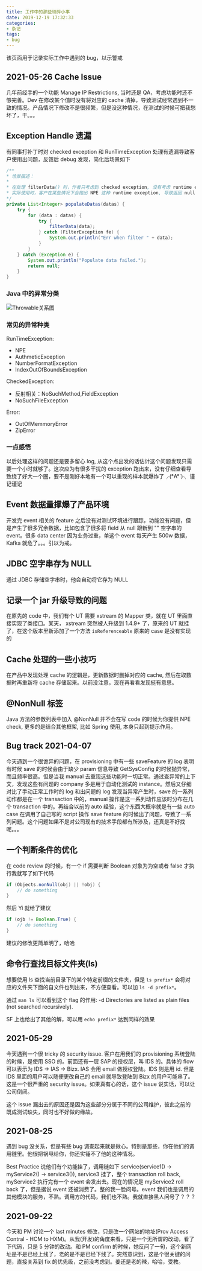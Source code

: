 ```yaml
---
title: 工作中的那些琐碎小事
date: 2019-12-19 17:32:33
categories:
- 杂记
tags:
- bug
---
```

该页面用于记录实际工作中遇到的 bug，以示警戒

## 2021-05-26 Cache Issue

几年前经手的一个功能 Manage IP Restrictions, 当时还是 QA，考虑功能时还不够完善。Dev 在修改某个值时没有将对应的 cache 清掉，导致测试经常遇到不一致的情况。产品情况下修改不是很频繁，但是没这种情况，在测试的时候可把我愁坏了，干。。。

## Exception Handle 遗漏

有同事打补丁时对 checked exception 和 RunTimeException 处理有遗漏导致客户使用出问题，反馈后 debug 发现，简化后场景如下

```java
/**
* 场景描述：
*
* 在处理 filterData() 时，作者只考虑到 checked exception, 没有考虑 runtime exception.
* 实际使用时，客户在某些情况下会抛出 NPE 这种 runtime exception, 导致返回 null, 显示出现错误
*/
private List<Integer> populateDatas(datas) {
    try {
        for (data : datas) {
            try {
                filterData(data);
            } catch (FilterException fe) {
                System.out.println("Err when filter " + data);
            }
        }
    } catch (Exception e) {
        System.out.println("Populate data failed.");
        return null;
    }
}
```

### Java 中的异常分类

![Throwable关系图](relation.png)

### 常见的异常种类

RunTimeException:

* NPE
* AuthmeticException
* NumberFormatException
* IndexOutOfBoundsException

CheckedException:

* 反射相关：NoSuchMethod,FieldException
* NoSuchFileException

Error:

* OutOfMemmoryError
* ZipError

### 一点感悟

以后处理这样的问题还是要多留心 log, 从这个点出发的话估计这个问题发现只需要一个小时就够了。这次应为有很多干扰的 exception 跑出来，没有仔细查看导致绕了好大一个圈，要不是刚好本地有一个可以重现的样本就爆炸了╭(°A°`)╮ 谨记谨记

## Event 数据量撑爆了产品环境

开发完 event 相关的 feature 之后没有对测试环境进行跟踪，功能没有问题，但是产生了很多冗余数据，比如包含了很多将 field 从 null 跟新到 "" 空字串的 event。很多 data center 因为业务过重，单这个 event 每天产生 500w 数据，Kafka 就危了。。。引以为戒。

## JDBC 空字串存为 NULL

通过 JDBC 存储空字串时，他会自动将它存为 NULL

## 记录一个 jar 升级导致的问题

在原先的 code 中，我们有个 UT 需要 xstream 的 Mapper 类，就在 UT 里面直接实现了类接口。某天， xstream 突然被人升级到 1.4.9+ 了，原来的 UT 就挂了，在这个版本里新添加了一个方法 `isReferenceable` 原来的 case 是没有实现的

## Cache 处理的一些小技巧

在产品中发现处理 cache 的逻辑是，更新数据时删掉对应的 cache, 然后在取数据时再重新将 cache 存储起来。以前没注意，现在再看看发现挺有意思。

## @NonNull 标签

Java 方法的参数列表中加入 @NonNull 并不会在写 code 的时候为你提供 NPE check, 更多的是结合其他框架, 比如 Spring 使用, 本身只起到提示作用。

## Bug track 2021-04-07

今天遇到一个很诡异的问题，在 provisioning 中有一些 saveFeature 的 log 表明有时候 save 的时候会由于缺少 param 信息导致 GetSysConfig 的时候抛异常，而且频率很高。但是当我 manual 去重现这些功能时一切正常。通过查异常的上下文，发现这些有问题的 company 多是用于自动化测试的 instance。然后又仔细对比了手动正常工作时的 log 和出问题的 log 发现当异常产生时，save 的一系列动作都是在一个 transaction 中的，manual 操作是这一系列动作应该时分布在几个 transaction 中的。再结合以前的 auto 经验，这个东西大概率就是有一些 auto case 在调用了自己写的 script 操作 save feature 的时候出了问题，导致了一系列问题。这个问题如果不是对公司现有的技术手段都有所涉及，还真是不好找呢。。。

## 一个判断条件的优化

在 code review 的时候，有一个 if 需要判断 Boolean 对象为为空或者 false 才执行我就写了如下代码

```java
if (Objects.nonNull(obj) || !obj) {
    // do something
}
```

然后 Yi 就给了建议

```java
if (ojb != Boolean.True) {
    // do something
}
```

建议的修改更简单明了，哈哈

## 命令行查找目标文件夹(ls)

想要使用 ls 查找当前目录下的某个特定前缀的文件夹，但是 `ls prefix*` 会将对应的文件夹下面的自文件也列出来，不方便查看。可以加 `ls -d prefix*`。

通过 `man ls` 可以看到这个 flag 的作用: -d      Directories are listed as plain files (not searched recursively).

SF 上也给出了其他的解，可以用 `echo prefix*` 达到同样的效果

## 2021-05-29

今天遇到一个很 tricky 的 security issue. 客户在用我们的 provisioning 系统登陆的时候，是使用 SSO 的。前面还有一层 SAP 的授权层，叫 IDS 的。具体的 flow 可以表示为 IDS -> IAS -> Bizx. IAS 会用 email 做授权登陆。IDS 则是用 id. 但是 IDS 里面的用户可以随便更改自己的 email 就导致登陆到 Bizx 的用户可能串了。这是一个很严重的 security issue。如果真有心的话，这个 issue 说实话，可以让公司倒闭。

这个 issue 漏出去的原因还是因为这些部分分属于不同的公司维护，彼此之前的既成测试缺失，同时也不好做的缘故。

## 2021-08-25

遇到 bug 没关系，但是有些 bug 调查起来就是揪心。特别是那些，你在他们的调用链里。他很把锅甩给你，你还实锤不了他的这种情况。

Best Practice 说他们有个功能挂了，调用链如下 service(service1() -> myService2() -> service3()),  service3 挂了，整个 transaction roll back, myService2 执行完有一个 event 会发出去。现在的情况是 myService2 roll back 了，但是据说 event 还被消费了。整的我一脸问号。event 我们也是调用的其他模块的服务，不熟。调用方的代码，我们也不熟。我就直接黑人问号了？？？

## 2021-09-22

今天和 PM 讨论一个 last minutes 修改，只是改一个网站的地址(Prov Access Contral - HCM to HXM)。从我(开发)的角度来看，只是一个无所谓的改动，看了下代码，只是 5 分钟的改动。和 PM confirm 的时候，她反问了一句，这个新网址是不是已经上线了，老的是不是已经下线了。突然意识到，这是个很关键的问题，直接关系到 fix 的优先级，之前没考虑到。姜还是老的辣，哈哈，受教。